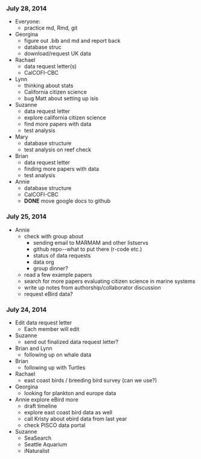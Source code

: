 

### July 28, 2014
- Everyone:
    - practice md, Rmd, git
- Georgina
    - figure out .bib and md and report back
    - database struc
    - download/request UK data
- Rachael
    - data request letter(s)
    - CalCOFI-CBC
- Lynn
    - thinking about stats
    - California citizen science
    - bug Matt about setting up isis
- Suzanne
    - data request letter
    - explore california citizen science
    - find more papers with data
    - test analysis    
- Mary
    - database structure
    - test analysis on reef check
- Brian
    - data request letter
    - finding more papers with data
    - test analysis
- Annie
    - database structure
    - CalCOFI-CBC
    * __DONE__ move google docs to github

### July 25, 2014
- Annie
    - check with group about
        - sending email to MARMAM and other listservs
        - github repo--what to put there (r-code etc.)
        - status of data requests
        - data org
        - group dinner?
    - read a few example papers
    - search for more papers evaluating citizen science in marine systems
    - write up notes from authorship/collaborator discussion
    - request eBird data?

### July 24, 2014
- Edit data request letter
    - Each member will edit
- Suzanne 
    - send out finalized data request letter?
- Brian and Lynn 
    - following up on whale data
- Brian 
    - following up with Turtles
- Rachael 
    - east coast birds / breeding bird survey (can we use?)
- Georgina 
    - looking for plankton and europe data
- Annie explore eBird more
    - draft timeline
    - explore east coast bird data as well
    - call Kristy about ebird data from last year
    - check PISCO data portal
- Suzanne
    - SeaSearch
    - Seattle Aquarium
    - iNaturalist



